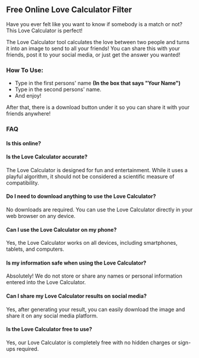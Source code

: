 ## Free Online Love Calculator Filter

Have you ever felt like you want to know if somebody is a match or not? This Love Calculator is perfect!

The Love Calculator tool calculates the love between two people and turns it into an image to send to all your
friends! You can share this with your friends, post it to your social media, or just get the answer you wanted!
    
### How To Use:

- Type in the first persons' name **(In the box that says "Your Name")**
- Type in the second persons' name.
- And enjoy!

After that, there is a download button under it so you can share it with your friends anywhere!

### FAQ

#### Is this online?

#### Is the Love Calculator accurate?
The Love Calculator is designed for fun and entertainment. While it uses a playful algorithm, it should not be considered a scientific measure of compatibility.

#### Do I need to download anything to use the Love Calculator?
No downloads are required. You can use the Love Calculator directly in your web browser on any device.

#### Can I use the Love Calculator on my phone?
Yes, the Love Calculator works on all devices, including smartphones, tablets, and computers.

#### Is my information safe when using the Love Calculator?
Absolutely! We do not store or share any names or personal information entered into the Love Calculator.

#### Can I share my Love Calculator results on social media?
Yes, after generating your result, you can easily download the image and share it on any social media platform.

#### Is the Love Calculator free to use?
Yes, our Love Calculator is completely free with no hidden charges or sign-ups required.
